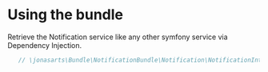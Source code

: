 Using the bundle
================

Retrieve the Notification service like any other symfony service via Dependency Injection.

```php
   // \jonasarts\Bundle\NotificationBundle\Notification\NotificationInterface $notification;
```

